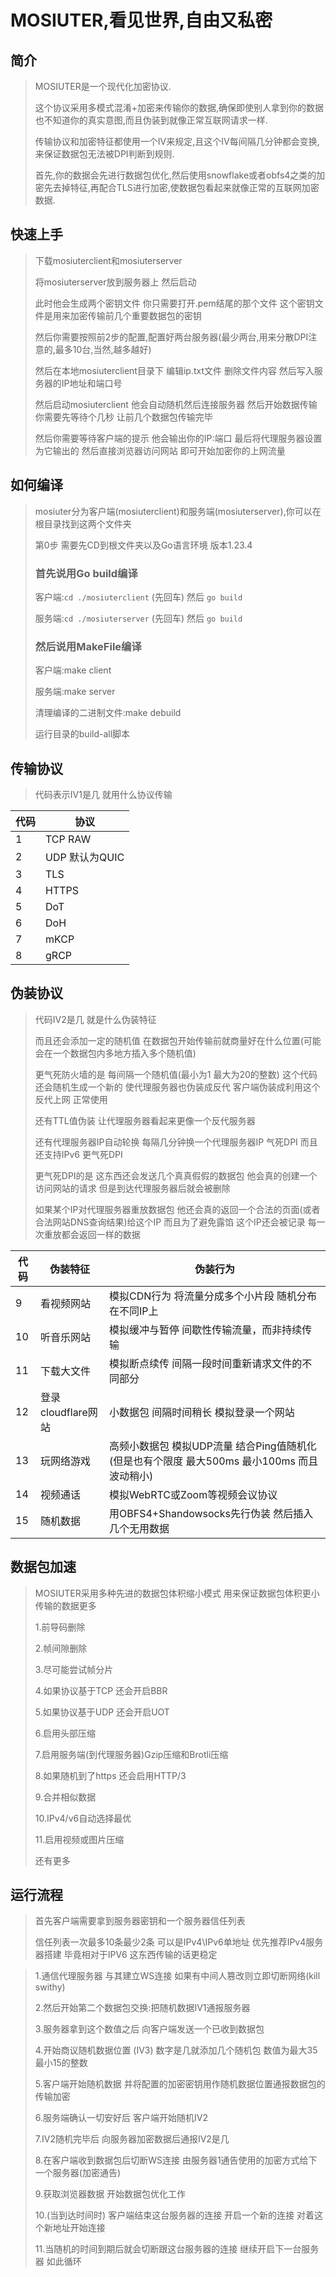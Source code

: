 # MOSIUTER,看见世界,自由又私密

## 简介

> MOSIUTER是一个现代化加密协议.
>
> 这个协议采用多模式混淆+加密来传输你的数据,确保即使别人拿到你的数据也不知道你的真实意图,而且伪装到就像正常互联网请求一样.
>
> 传输协议和加密特征都使用一个IV来规定,且这个IV每间隔几分钟都会变换,来保证数据包无法被DPI判断到规则.
>
> 首先,你的数据会先进行数据包优化,然后使用snowflake或者obfs4之类的加密先去掉特征,再配合TLS进行加密,使数据包看起来就像正常的互联网加密数据.

## 快速上手
>下载mosiuterclient和mosiuterserver
>
>将mosiuterserver放到服务器上 然后启动
>
>此时他会生成两个密钥文件 你只需要打开.pem结尾的那个文件 这个密钥文件是用来加密传输前几个重要数据包的密钥
>
>然后你需要按照前2步的配置,配置好两台服务器(最少两台,用来分散DPI注意的,最多10台,当然,越多越好)
>
>然后在本地mosiuterclient目录下 编辑ip.txt文件 删除文件内容 然后写入服务器的IP地址和端口号
>
>然后启动mosiuterclient 他会自动随机然后连接服务器 然后开始数据传输 你需要先等待个几秒 让前几个数据包传输完毕
>
>然后你需要等待客户端的提示 他会输出你的IP:端口 最后将代理服务器设置为它输出的 然后直接浏览器访问网站 即可开始加密你的上网流量

## 如何编译

> mosiuter分为客户端(mosiuterclient)和服务端(mosiuterserver),你可以在根目录找到这两个文件夹
>
> 第0步 需要先CD到根文件夹以及Go语言环境 版本1.23.4
>
> ### 首先说用Go build编译 
>
> 客户端:`cd ./mosiuterclient` (先回车) 然后 `go build` 
>
> 服务端:`cd ./mosiuterserver` (先回车) 然后 `go build`
>
> ### 然后说用MakeFile编译
>
> 客户端:make client
>
> 服务端:make server
>
> 清理编译的二进制文件:make debuild
>
> 运行目录的build-all脚本

## 传输协议

> 代码表示IV1是几 就用什么协议传输

| 代码 | 协议           |
| ---- | -------------- |
| 1    | TCP RAW        |
| 2    | UDP 默认为QUIC |
| 3    | TLS            |
| 4    | HTTPS          |
| 5    | DoT            |
| 6    | DoH            |
| 7    | mKCP           |
| 8    | gRCP           |

## 伪装协议

> 代码IV2是几 就是什么伪装特征
>
> 而且还会添加一定的随机值 在数据包开始传输前就商量好在什么位置(可能会在一个数据包内多地方插入多个随机值)
>
> 更气死防火墙的是 每间隔一个随机值(最小为1 最大为20的整数) 这个代码还会随机生成一个新的 使代理服务器也伪装成反代 客户端伪装成利用这个反代上网 正常使用
>
> 还有TTL值伪装 让代理服务器看起来更像一个反代服务器
>
> 还有代理服务器IP自动轮换 每隔几分钟换一个代理服务器IP 气死DPI 而且还支持IPv6 更气死DPI
>
> 更气死DPI的是 这东西还会发送几个真真假假的数据包 他会真的创建一个访问网站的请求 但是到达代理服务器后就会被删除
>
> 如果某个IP对代理服务器重放数据包 他还会真的返回一个合法的页面(或者合法网站DNS查询结果)给这个IP 而且为了避免露馅 这个IP还会被记录 每一次重放都会返回一样的数据

| 代码 | 伪装特征           | 伪装行为                                                     |
| ---- | ------------------ | ------------------------------------------------------------ |
| 9    | 看视频网站         | 模拟CDN行为 将流量分成多个小片段 随机分布在不同IP上          |
| 10   | 听音乐网站         | 模拟缓冲与暂停 间歇性传输流量，而非持续传输                  |
| 11   | 下载大文件         | 模拟断点续传 间隔一段时间重新请求文件的不同部分              |
| 12   | 登录cloudflare网站 | 小数据包 间隔时间稍长 模拟登录一个网站                       |
| 13   | 玩网络游戏         | 高频小数据包 模拟UDP流量 结合Ping值随机化(但是也有个限度 最大500ms 最小100ms 而且波动稍小) |
| 14   | 视频通话           | 模拟WebRTC或Zoom等视频会议协议                               |
| 15   | 随机数据           | 用OBFS4+Shandowsocks先行伪装 然后插入几个无用数据            |

## 数据包加速

> MOSIUTER采用多种先进的数据包体积缩小模式 用来保证数据包体积更小 传输的数据更多
>
> 1.前导码删除
>
> 2.帧间隙删除
>
> 3.尽可能尝试帧分片
>
> 4.如果协议基于TCP 还会开启BBR
>
> 5.如果协议基于UDP 还会开启UOT
>
> 6.启用头部压缩
>
> 7.启用服务端(到代理服务器)Gzip压缩和Brotli压缩
>
> 8.如果随机到了https 还会启用HTTP/3
>
> 9.合并相似数据
>
> 10.IPv4/v6自动选择最优
>
> 11.启用视频或图片压缩
>
> 还有更多

## 运行流程

> 首先客户端需要拿到服务器密钥和一个服务器信任列表
>
> 信任列表一次最多10条最少2条 可以是IPv4\IPv6单地址 优先推荐IPv4服务器搭建 毕竟相对于IPV6 这东西传输的话更稳定



> 1.通信代理服务器 与其建立WS连接 如果有中间人篡改则立即切断网络(kill swithy)
>
> 2.然后开始第二个数据包交换:把随机数据IV1通报服务器
>
> 3.服务器拿到这个数值之后 向客户端发送一个已收到数据包 
>
> 4.开始商议随机数据位置 (IV3) 数字是几就添加几个随机包 数值为最大35最小15的整数
>
> 5.客户端开始随机数据 并将配置的加密密钥用作随机数据位置通报数据包的传输加密
>
> 6.服务端确认一切安好后 客户端开始随机IV2
>
> 7.IV2随机完毕后 向服务器加密数据后通报IV2是几
>
> 8.在客户端收到数据包后切断WS连接 由服务器1通告使用的加密方式给下一个服务器(加密通告)
>
> 9.获取浏览器数据 开始数据包优化工作
>
> 10.(当到达时间时) 客户端结束这台服务器的连接 开启一个新的连接 对着这个新地址开始连接
>
> 11.当随机的时间到期后就会切断跟这台服务器的连接 继续开启下一台服务器 如此循环
